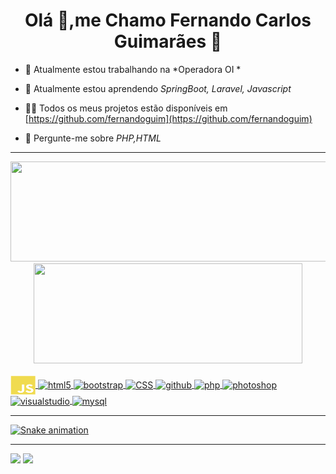 <h1 align="center">Olá 👋,me Chamo Fernando Carlos Guimarães 🚀</h1>

- 🔭 Atualmente estou trabalhando na *Operadora OI *

- 🌱 Atualmente estou aprendendo *SpringBoot, Laravel, Javascript*

- 👨‍💻 Todos os meus projetos estão disponíveis em [https://github.com/fernandoguim](https://github.com/fernandoguim)

 - 💬 Pergunte-me sobre *PHP,HTML*

<hr>
<div align="center">
<a href="https://github.com/fernandoguim"><img height="160em" width="630" src="https://github-readme-stats.vercel.app/api?username=fernandoguim&show_icons=true&theme=dracula&include_all_commits=true&count_private=true"/><img height="160em"  width="430" src="https://github-readme-stats.vercel.app/api/top-langs/?username=fernandoguim&layout=compact&langs_count=7&theme=dracula"/>
</div>
  <div style="display: inline_block"><br>
  <img align="center" alt="javascript" height="30" width="40" src="https://raw.githubusercontent.com/devicons/devicon/master/icons/javascript/javascript-plain.svg">
  <img align="center" alt="html5" height="30" width="40" src="https://cdn.jsdelivr.net/gh/devicons/devicon/icons/html5/html5-original-wordmark.svg" />
  <img align="center" alt="bootstrap" height="30" width="40" src="https://cdn.jsdelivr.net/gh/devicons/devicon/icons/bootstrap/bootstrap-original.svg" />
  <img align="center" alt="CSS" height="30" width="40" src="https://cdn.jsdelivr.net/gh/devicons/devicon/icons/css3/css3-original.svg" />
  <img align="center" alt="github" height="30" width="40" src="https://cdn.jsdelivr.net/gh/devicons/devicon/icons/github/github-original-wordmark.svg" />
  <img align="center" alt="php" height="30" width="40" src="https://cdn.jsdelivr.net/gh/devicons/devicon/icons/php/php-plain.svg" />
  <img align="center" alt="photoshop" height="30" width="40" src="https://cdn.jsdelivr.net/gh/devicons/devicon/icons/photoshop/photoshop-plain.svg" />
  <img align="center" alt="visualstudio" height="30" width="40" src="https://cdn.jsdelivr.net/gh/devicons/devicon/icons/visualstudio/visualstudio-plain.svg" />
  <img align="center" alt="mysql" height="30" width="40" src="https://cdn.jsdelivr.net/gh/devicons/devicon/icons/mysql/mysql-original.svg" />
 </div> 
 <hr>
 <div> 
                     
  ![Snake animation](https://github.com/fernandoguim/fernandoguim/blob/output/github-contribution-grid-snake.svg)
 
 </div>
<hr>
 <div> 
   
<a href="https://api.whatsapp.com/send?phone=5562985440620" target="_blank"><img src="https://img.shields.io/badge/WhatsApp-25D366?style=for-the-badge&logo=whatsapp&logoColor=white" target="_blank"></a> 
<a href="https://www.linkedin.com/in/fernando-carlos-guimar%C3%A3es-507b06156/" target="_blank"><img src="https://img.shields.io/badge/LinkedIn-0077B5?style=for-the-badge&logo=linkedin&logoColor=white" target="_blank"></a>  
  
 </div>
